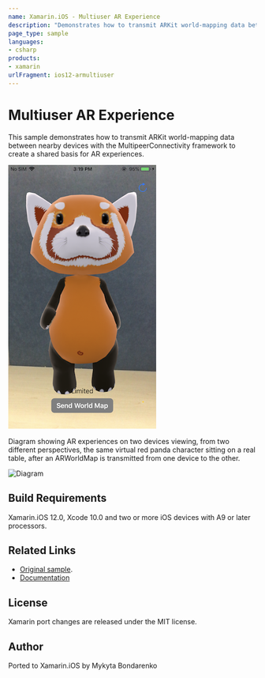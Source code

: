```yaml
---
name: Xamarin.iOS - Multiuser AR Experience
description: "Demonstrates how to transmit ARKit world-mapping data between nearby devices with the MultipeerConnectivity framework to create a..."
page_type: sample
languages:
- csharp
products:
- xamarin
urlFragment: ios12-armultiuser
---
```


# Multiuser AR Experience

This sample demonstrates how to transmit ARKit world-mapping data between nearby devices with the MultipeerConnectivity framework to create a shared basis for AR experiences.

![Added Object](Screenshots/screenshots_1.png)

Diagram showing AR experiences on two devices viewing, from two different perspectives, the same virtual red panda character sitting on a real table, after an ARWorldMap is transmitted from one device to the other.

![Diagram](ARMultiuser/Screenshots/concept-art.png)

## Build Requirements

Xamarin.iOS 12.0, Xcode 10.0 and two or more iOS devices with A9 or later processors.

## Related Links

- [Original sample](https://developer.apple.com/documentation/arkit/creating_a_multiuser_ar_experience).
- [Documentation](https://developer.apple.com/documentation/arkit/arworldmap)

## License

Xamarin port changes are released under the MIT license.

## Author

Ported to Xamarin.iOS by Mykyta Bondarenko
